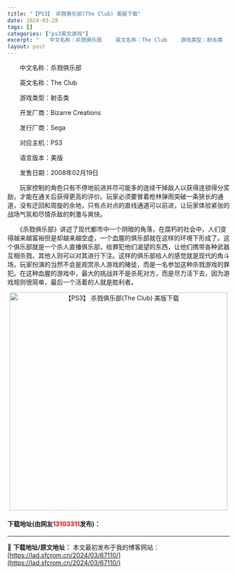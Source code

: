 ```yaml
---
title: "【PS3】 杀戮俱乐部(The Club) 美版下载"
date: 2024-03-28
tags: []
categories: ["ps3英文游戏"]
excerpt: "　　中文名称：杀戮俱乐部 　　英文名称：The Club 　　游戏类型：射击类 　　开发厂商：Bizarre Creations 　　发行厂商：Sega 　　对应主机：PS3 　　语言版本：美版 　　发售日期：2008年02月19日 　　玩家控制的角色只有不停地前进并尽可能多的连续干掉敌人以获得连锁&hellip;"
layout: post
---
```


 <p>　　中文名称：杀戮俱乐部</p> <p>　　英文名称：The Club</p> <p>　　游戏类型：射击类</p> <p>　　开发厂商：Bizarre Creations</p> <p>　　发行厂商：Sega</p> <p>　　对应主机：PS3</p> <p>　　语言版本：美版</p> <p>　　发售日期：2008年02月19日</p> <p>　　玩家控制的角色只有不停地前进并尽可能多的连续干掉敌人以获得连锁得分奖励，才能在通关后获得更高的评价。玩家必须要冒着枪林弹雨突破一条狭长的通道，没有迂回和周旋的余地，只有点对点的直线通道可以前进，让玩家体验紧张的战场气氛和尽情杀敌的刺激与爽快。</p> <p>　　《杀戮俱乐部》讲述了现代都市中一个阴暗的角落，在腐朽的社会中，人们变得越来越富裕但是却越来越空虚，一个血腥的俱乐部就在这样的环境下形成了。这个俱乐部就是一个杀人直播俱乐部，给罪犯他们渴望的东西，让他们携带各种武器互相杀戮，其他人则可以对其进行下注。这样的俱乐部给人的感觉就是现代的角斗场，玩家扮演的当然不会是观赏杀人游戏的赌徒，而是一名参加这种杀戮游戏的罪犯。在这种血腥的游戏中，最大的挑战并不是杀死对方，而是尽力活下去，因为游戏规则很简单，最后一个活着的人就是胜利者。</p> <p align="center"><img align="" border="0" src="https://lad.sfcrom.cn/wp-content/uploads/2024/03/20240328_66051b399c696.jpg" width="494" alt="【PS3】 杀戮俱乐部(The Club) 美版下载" /></p> <p><h4>下载地址(由网友<font color="red">13103311</font>发布)：</h4></p> 

---
📖 **下载地址/原文地址：** 本文最初发布于我的博客网站：[https://lad.sfcrom.cn/2024/03/67110/](https://lad.sfcrom.cn/2024/03/67110/)
